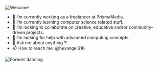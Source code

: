 ![Welcome](https://i.pinimg.com/originals/5f/11/3d/5f113d0d66bf5a3ae36b49979ba9cf3c.gif "Welcome")

- 🔭 I’m currently working as a freelancer at PrismaMedia.
- 🌱 I’m currently learning computer science related stuff.
- 👯 I’m looking to collaborate on creative, educative and/or community-driven projects.
- 🤔 I’m looking for help with advanced computing concepts.
- 💬 Ask me about anything ?!
- 📫 How to reach me: @hexangel616

![Forever dancing](https://lh3.googleusercontent.com/proxy/kWuivDJj792zbnsCg0RtAa7YhumgYYqYEcRqlv04lUmeK3ljl_fXPiZmXYE8ta6YiCzREzUSSPZMIEyBbE1oEwkilQiH7crfLITrmY76FR_YRPkuH9suSvOCOsEI53hz0kSJkhEHax7-s72LcPdeI_tc0NA "Forever dancing")
